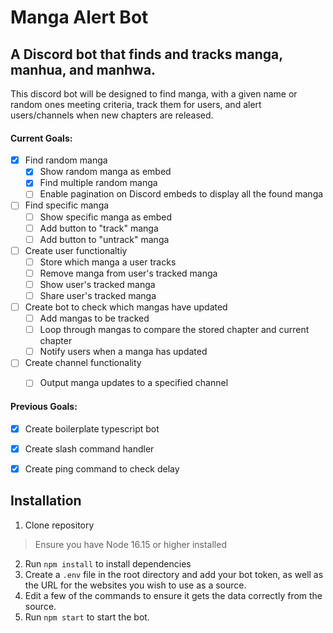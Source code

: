 # Manga Alert Bot
## A Discord bot that finds and tracks manga, manhua, and manhwa.
This discord bot will be designed to find manga, with a given name or random ones meeting criteria, track them for users, and alert users/channels when new chapters are released.

#### Current Goals:

- [x] Find random manga
    - [x] Show random manga as embed
    - [x] Find multiple random manga
    - [ ] Enable pagination on Discord embeds to display all the found manga

- [ ] Find specific manga
    - [ ] Show specific manga as embed
    - [ ] Add button to "track" manga
    - [ ] Add button to "untrack" manga

- [ ] Create user functionaltiy
    - [ ] Store which manga a user tracks
    - [ ] Remove manga from user's tracked manga
    - [ ] Show user's tracked manga
    - [ ] Share user's tracked manga

- [ ] Create bot to check which mangas have updated
    - [ ] Add mangas to be tracked
    - [ ] Loop through mangas to compare the stored chapter and current chapter
    - [ ] Notify users when a manga has updated

- [ ] Create channel functionality
    - [ ] Output manga updates to a specified channel


#### Previous Goals:
- [X] Create boilerplate typescript bot
- [X] Create slash command handler
- [X] Create ping command to check delay
 

## Installation
1. Clone repository
> Ensure you have Node 16.15 or higher installed
2. Run `npm install` to install dependencies
3. Create a `.env` file in the root directory and add your bot token, as well as the URL for the websites you wish to use as a source.
4. Edit a few of the commands to ensure it gets the data correctly from the source.
5. Run `npm start` to start the bot.